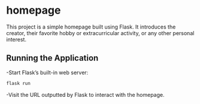 # **homepage**

This project is a simple homepage built using Flask. It introduces the creator, their favorite hobby or extracurricular activity, or any other personal interest.

## Running the Application

-Start Flask’s built-in web server:

  ```bash
flask run
  ```

-Visit the URL outputted by Flask to interact with the homepage.

